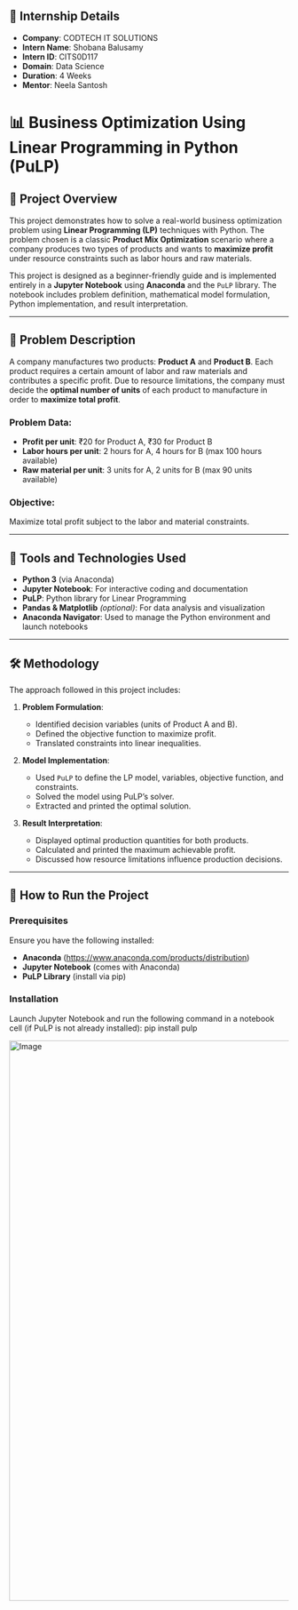 
## 🏢 Internship Details

- **Company**: CODTECH IT SOLUTIONS  
- **Intern Name**: Shobana Balusamy
- **Intern ID**: CITS0D117  
- **Domain**: Data Science
- **Duration**: 4 Weeks  
- **Mentor**: Neela Santosh  

# 📊 Business Optimization Using Linear Programming in Python (PuLP)

## 🚀 Project Overview

This project demonstrates how to solve a real-world business optimization problem using **Linear Programming (LP)** techniques with Python. The problem chosen is a classic **Product Mix Optimization** scenario where a company produces two types of products and wants to **maximize profit** under resource constraints such as labor hours and raw materials.

This project is designed as a beginner-friendly guide and is implemented entirely in a **Jupyter Notebook** using **Anaconda** and the `PuLP` library. The notebook includes problem definition, mathematical model formulation, Python implementation, and result interpretation.

---

## 🧠 Problem Description

A company manufactures two products: **Product A** and **Product B**. Each product requires a certain amount of labor and raw materials and contributes a specific profit. Due to resource limitations, the company must decide the **optimal number of units** of each product to manufacture in order to **maximize total profit**.

### Problem Data:
- **Profit per unit**: ₹20 for Product A, ₹30 for Product B
- **Labor hours per unit**: 2 hours for A, 4 hours for B (max 100 hours available)
- **Raw material per unit**: 3 units for A, 2 units for B (max 90 units available)

### Objective:
Maximize total profit subject to the labor and material constraints.

---

## 🧰 Tools and Technologies Used

- **Python 3** (via Anaconda)
- **Jupyter Notebook**: For interactive coding and documentation
- **PuLP**: Python library for Linear Programming
- **Pandas & Matplotlib** *(optional)*: For data analysis and visualization
- **Anaconda Navigator**: Used to manage the Python environment and launch notebooks

---

## 🛠️ Methodology

The approach followed in this project includes:

1. **Problem Formulation**:
   - Identified decision variables (units of Product A and B).
   - Defined the objective function to maximize profit.
   - Translated constraints into linear inequalities.

2. **Model Implementation**:
   - Used `PuLP` to define the LP model, variables, objective function, and constraints.
   - Solved the model using PuLP’s solver.
   - Extracted and printed the optimal solution.

3. **Result Interpretation**:
   - Displayed optimal production quantities for both products.
   - Calculated and printed the maximum achievable profit.
   - Discussed how resource limitations influence production decisions.

---

## 📝 How to Run the Project

### Prerequisites
Ensure you have the following installed:

- **Anaconda** (https://www.anaconda.com/products/distribution)
- **Jupyter Notebook** (comes with Anaconda)
- **PuLP Library** (install via pip)

### Installation
Launch Jupyter Notebook and run the following command in a notebook cell (if PuLP is not already installed): pip install pulp


<img width="1919" height="1009" alt="Image" src="https://github.com/user-attachments/assets/975d31a0-202b-4e3e-b557-b469bfcf039e" />


